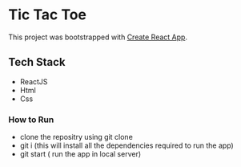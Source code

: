 # Tic Tac Toe

This project was bootstrapped with [Create React App](https://github.com/facebook/create-react-app).

## Tech Stack

- ReactJS
- Html
- Css


### How to Run
- clone the repositry using git clone
- git i (this will install all the dependencies required to run the app)
- git start ( run the app in local server)
